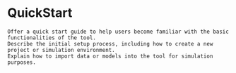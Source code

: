 # QuickStart

    Offer a quick start guide to help users become familiar with the basic functionalities of the tool.
    Describe the initial setup process, including how to create a new project or simulation environment.
    Explain how to import data or models into the tool for simulation purposes.

